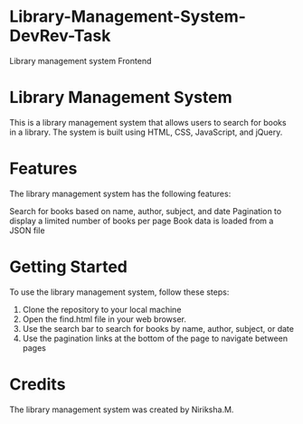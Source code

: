 # Library-Management-System-DevRev-Task
Library management system Frontend
# Library Management System
This is a library management system that allows users to search for books in a library. The system is built using HTML, CSS, JavaScript, and jQuery.

# Features
The library management system has the following features:

Search for books based on name, author, subject, and date
Pagination to display a limited number of books per page
Book data is loaded from a JSON file

# Getting Started
To use the library management system, follow these steps:

1. Clone the repository to your local machine
2. Open the find.html file in your web browser.
3. Use the search bar to search for books by name, author, subject, or date
4. Use the pagination links at the bottom of the page to navigate between pages

# Credits
The library management system was created by Niriksha.M.
